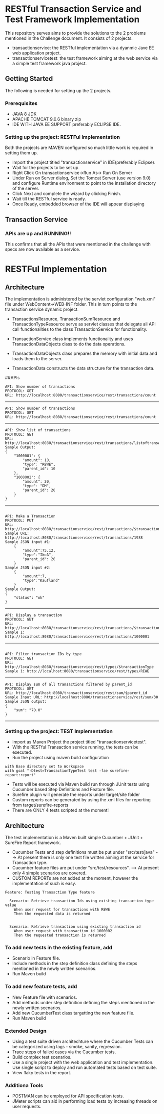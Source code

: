 # RESTful Transaction Service and Test Framework Implementation

This repository serves aims to provide the solutions to the 2 problems mentioned in the Challenge document. It consists of 2 projects.

* transactionservice: the RESTful implementation via a dyanmic Jave EE web application project.
* transactionservicetest: the test framework aiming at the web service via a simple test framework java project.

## Getting Started

The following is needed for setting up the 2 projects.

### Prerequisites

* JAVA 8 JDK
* APACHE TOMCAT 9.0.6 binary zip
* IDE WITH JAVA EE SUPPORT preferably ECLIPSE IDE.



### Setting up the project: RESTFul Implementation

Both the projects are MAVEN configured so much little work is required in setting them up. 

* Import the project titled "transactionservice" in IDE(preferably Eclipse).
* Wait for the projects to be set up.
* Right Click On transactionservice->Run As-> Run On Server
* Under Run on Server dialog, Set the Tomcat Server (use version 9.0) and configure Runtime environment to point to the installation directory of the server.
* Click Next and complete the wizard by clicking Finish.
* Wait till the RESTful service is ready.
* Once Ready, embedded browser of the IDE will appear displaying
  
## Transaction Service
### APIs are up and RUNNING!!

This confirms that all the APIs that were mentioned in the challenge with specs are now available as a service.

# RESTFul Implementation 

## Architecture

The implementation is administered by the servlet configuration "web.xml" file under WebContent->WEB-INF folder. This in turn points to the transaction service dynamic project.

* TransactionsResource, TransactionSumResource and TransactionTypeResource serve as servlet classes that delegate all API call functionalities to the class TransactionService for functionality.

* TransactionService class implements functionality and uses TransactionDataObjects class to do the data operations.

* TransactionDataObjects class prepares the memory with initial data and loads them to the server.

* TransactionData constructs the data structure for the transaction data.

##APIs

```
API: Show number of transactions
PROTOCOL: GET
URL: http://localhost:8080/transactionservice/rest/transactions/count
```
---------------------

```
API: Show number of transactions
PROTOCOL: GET
URL: http://localhost:8080/transactionservice/rest/transactions/count
```
---------------------
```
API: Show list of transactions
PROTOCOL: GET
URL: http://localhost:8080/transactionservice/rest/transactions/listoftransactions
Sample Output:
{
    "1000001": {
        "amount": 10,
        "type": "REWE",
        "parent_id": 10
    },
    "1000002": {
        "amount": 20,
        "type": "DM",
        "parent_id": 20
    }
}
```
---------------------
```

API: Make a Transaction
PROTOCOL: PUT
URL: http://localhost:8080/transactionservice/rest/transactions/$transactionId
Sample URL: http://localhost:8080/transactionservice/rest/transactions/1988
Sample JSON input #1:
	{
		"amount":75.12,
		"type":"IkeA",
		"parent_id": 20
	}
Sample JSON input #2:
	{
		"amount":7,
		"type":"Kaufland"
	}
Sample Output:
{
    "status": "ok"
}
```
---------------------
```
API: Display a transaction
PROTOCOL: GET
URL: http://localhost:8080/transactionservice/rest/transactions/$transactionId
Sample 1: http://localhost:8080/transactionservice/rest/transactions/1000001

```
---------------------
```

API: Filter transaction IDs by type
PROTOCOL: GET
URL: http://localhost:8080/transactionservice/rest/types/$transactionType
Sample 1: http://localhost:8080/transactionservice/rest/types/REWE
```
---------------------
```
API: Display sum of all transactions filtered by parent_id
PROTOCOL: GET
URL: http://localhost:8080/transactionservice/rest/sum/$parent_id
Sample Input URL: http://localhost:8080/transactionservice/rest/sum/30
Sample JSON output:
{
    "sum": "70.0"
}

```
---------------------


### Setting up the project: TEST Implementation

* Import as Maven Project the project titled "transactionservicetest".
* With the RESTful Transaction service running, the tests can be executed.
* Run the project using maven build configuration 
```
with Base directory set to Workspace
with goal "-Dtest=TransactionTypeTest test -fae surefire-report:report"
```

* Tests will be executed via Maven build run through JUnit tests using Cucumber based Step Definitions and Feature file.
* Surefire plugin will generate the reports under target/site folder
* Custom reports can be generated by using the xml files for reporting from target/surefire-reports
* There are ONLY 4 tests scripted at the moment!

## Architecture

The test implementation is a Maven built simple Cucumber + JUnit + SureFire Report framework.

* Cucumber Tests and step definitions must be put under "src/test/java"
--> At present there is only one test file written aiming at the service for Transaction type.
* Cucumber feature files are put under "src/test/resources". 
--> At present only 4 simple scenarios are covered.
* CUSTOM REPORTs are not added at the moment, however the implementation of such is easy.

```
Feature: Testing Transaction Type feature
 
  Scenario: Retrieve transaction Ids using existing transaction type value
    When user request for transactions with REWE
    Then the requested data is returned
    
    
  Scenario: Retrieve transaction using existing transaction id
    When user request with transaction id 1000002
    Then the requested transaction is returned
```
### To add new tests in the existing feature, add
* Scenario in Feature file.
* Include methods in the step definition class defining the steps mentioned in the newly written scenarios.
* Run Maven build

### To add new feature tests, add
* New Feature file with scenarios.
* Add methods under step definition defining the steps mentioned in the newly written scenarios.
* Add new CucumberTest class targetting the new feature file.
* Run Maven build


### Extended Design

* Using a test suite driven architechture where the Cucumber Tests can be categorized using tags - smoke, sanity, regression.
* Trace steps of failed cases via the Cucumber tests.
* Build complex test scenarios.
* Use a single project with the web application and test implementation. Use single script to deploy and run automated tests based on test suite.
* View flaky tests in the report.

### Additiona Tools
* POSTMAN can be employed for API specification tests.
* JMeter scripts can aid in performing load tests by increasing threads on user requests.

